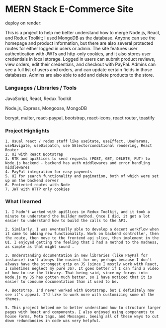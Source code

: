# MERN Stack E-Commerce Site

deploy on render: 

This is a project to help me better understand how to merge Node.js, React, and Redux Toolkit; I used MongoDB as the database. Anyone can see the homepage and product information, but there are also several protected routes for either logged in users or admin. The site features user authentication with JWTs and http-only cookies, and it also stores user credentials in local storage. Logged in users can submit product reviews, view orders, edit their credentials, and checkout with PayPal. Admins can see a full list of users and orders, and can update certain fields in those databases. Admins are also able to add and delete products to the store. 

### Languages / Libraries / Tools

JavaScript, React, Redux Toolkit

Node.js, Express, Mongoose, MongoDB

bcrypt, multer,  react-paypal, bootstrap, react-icons, react router, toastify

### Project Highlights

    1. Usual react / redux stuff like useState, useEffect, UseParams, useNavigate, useDispatch, use SElectorconditional rendering, React Router
    2. UI with React Bootstrap
    3. RTK and apiSlices to send requests (POST, GET, DELETE, PUT) to Node.js backend - backend has auth middlewares and error handling middlewares
    4. PayPal integration for easy payments
    5. UI for search functionality and pagination, both of which were set up on the backend server
    6. Protected routes with Node
    7. JWT with HTTP only cookies
    

### What I learned 

    1. I hadn't worked with apiSlices in Redux Toolkit, and it took a minute to understand the builder method. Once I did, it got a lot easier to understand how to build the calls to the API.
    
    2. Similarly, I was eventually able to develop a decent workflow when it came to adding new functionality. Work on backend controller, then the route, then move to the frontend api slice, then implement in the UI. I enjoyed getting the feeling that I had a method to the madness, as simple as that might sound .

    3. Understanding documentation in new libraries (like PayPal for instance) isn't always the easiest for me, perhaps because I don't always have the strongest grip on JS (since I mostly work with React, I sometimes neglect my pure JS). It goes better if I can find a video of how to use the library. That being said, since my forays into Node.js my JS has gotten much better, so I have noticed that it is easier to consume documentation than it used to be. 
    
    4. Bootstrap. I'd never worked with Bootstrap, but I definitely now see it's appeal. I'd like to work more with customizing some of the themes.
    
    5. This project helped me to better understand how to structure larger pages with React and components. I also enjoyed using components to house Forms, Meta tags, and Messages. Seeing all of these ways to cut down redundancies in code was very helpful. 